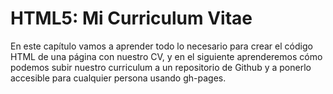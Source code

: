 # HTML5: Mi Curriculum Vitae
En este capítulo vamos a aprender todo lo necesario para crear el código HTML de una página con nuestro CV, y en el siguiente aprenderemos cómo podemos subir nuestro curriculum a un repositorio de Github y a ponerlo accesible para cualquier persona usando gh-pages.


